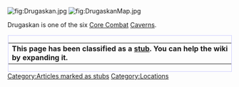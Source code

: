 ![](Drugaskan.jpg "fig:Drugaskan.jpg")
![](DrugaskanMap.jpg "fig:DrugaskanMap.jpg")

Drugaskan is one of the six [Core Combat](Core_Combat "wikilink")
[Caverns](Caverns "wikilink").

<div style="float: left; border:solid #CCCCFF 1px; margin: 1px;">

|                                                                                                        |
|--------------------------------------------------------------------------------------------------------|
| **This page has been classified as a [stub](stub "wikilink"). You can help the wiki by expanding it.** |

</div>

[Category:Articles marked as
stubs](Category:Articles_marked_as_stubs "wikilink")
[Category:Locations](Category:Locations "wikilink")